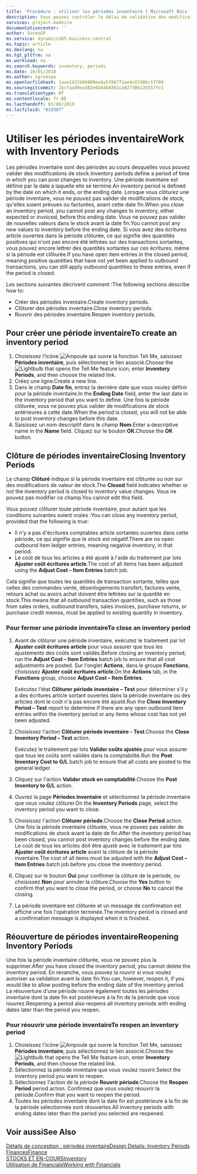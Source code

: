 ```yaml
---
title: 'Procédure : utiliser les périodes inventaire | Microsoft Docs'
description: Vous pouvez contrôler le délai de validation des modifications du stock en définissant des périodes inventaire.
services: project-madeira
documentationcenter: ''
author: SorenGP
ms.service: dynamics365-business-central
ms.topic: article
ms.devlang: na
ms.tgt_pltfrm: na
ms.workload: na
ms.search.keywords: inventory, periods
ms.date: 10/01/2018
ms.author: sgroespe
ms.openlocfilehash: 1aae1d32b86000ea8a5f867f1ee4c07d8bc1ff09
ms.sourcegitcommit: 1bcfaa99ea302e6b84b8361ca02730b135557fc1
ms.translationtype: HT
ms.contentlocale: fr-BE
ms.lasthandoff: 03/08/2019
ms.locfileid: "818387"
---
```

# <a name="work-with-inventory-periods"></a><span data-ttu-id="fdaa4-103">Utiliser les périodes inventaire</span><span class="sxs-lookup"><span data-stu-id="fdaa4-103">Work with Inventory Periods</span></span>
<span data-ttu-id="fdaa4-104">Les périodes inventaire sont des périodes au cours desquelles vous pouvez valider des modifications de stock.</span><span class="sxs-lookup"><span data-stu-id="fdaa4-104">Inventory periods define a period of time in which you can post changes to inventory.</span></span> <span data-ttu-id="fdaa4-105">Une période inventaire est définie par la date à laquelle elle se termine.</span><span class="sxs-lookup"><span data-stu-id="fdaa4-105">An inventory period is defined by the date on which it ends, or the ending date.</span></span> <span data-ttu-id="fdaa4-106">Lorsque vous clôturez une période inventaire, vous ne pouvez pas valider de modifications de stock, qu'elles soient prévues ou facturées, avant cette date fin.</span><span class="sxs-lookup"><span data-stu-id="fdaa4-106">When you close an inventory period, you cannot post any changes to inventory, either expected or invoiced, before this ending date.</span></span> <span data-ttu-id="fdaa4-107">Vous ne pouvez pas valider de nouvelles valeurs dans le stock avant la date fin.</span><span class="sxs-lookup"><span data-stu-id="fdaa4-107">You cannot post any new values to inventory before the ending date.</span></span> <span data-ttu-id="fdaa4-108">Si vous avez des écritures article ouvertes dans la période clôturée, ce qui signifie des quantités positives qui n'ont pas encore été lettrées sur des transactions sortantes, vous pouvez encore lettrer des quantités sortantes sur ces écritures, même si la période est clôturée.</span><span class="sxs-lookup"><span data-stu-id="fdaa4-108">If you have open item entries in the closed period, meaning positive quantities that have not yet been applied to outbound transactions, you can still apply outbound quantities to these entries, even if the period is closed.</span></span>  

<span data-ttu-id="fdaa4-109">Les sections suivantes décrivent comment :</span><span class="sxs-lookup"><span data-stu-id="fdaa4-109">The following sections describe how to:</span></span>  

* <span data-ttu-id="fdaa4-110">Créer des périodes inventaire.</span><span class="sxs-lookup"><span data-stu-id="fdaa4-110">Create inventory periods.</span></span>  
* <span data-ttu-id="fdaa4-111">Clôturer des périodes inventaire.</span><span class="sxs-lookup"><span data-stu-id="fdaa4-111">Close inventory periods.</span></span>  
* <span data-ttu-id="fdaa4-112">Rouvrir des périodes inventaire.</span><span class="sxs-lookup"><span data-stu-id="fdaa4-112">Reopen inventory periods.</span></span>  

## <a name="to-create-an-inventory-period"></a><span data-ttu-id="fdaa4-113">Pour créer une période inventaire</span><span class="sxs-lookup"><span data-stu-id="fdaa4-113">To create an inventory period</span></span>  
1. <span data-ttu-id="fdaa4-114">Choisissez l'icône ![Ampoule qui ouvre la fonction Tell Me](media/ui-search/search_small.png "Dites-moi ce que vous voulez faire"), saisissez **Périodes inventaire**, puis sélectionnez le lien associé.</span><span class="sxs-lookup"><span data-stu-id="fdaa4-114">Choose the ![Lightbulb that opens the Tell Me feature](media/ui-search/search_small.png "Tell me what you want to do") icon, enter **Inventory Periods**, and then choose the related link.</span></span>  
2. <span data-ttu-id="fdaa4-115">Créez une ligne.</span><span class="sxs-lookup"><span data-stu-id="fdaa4-115">Create a new line.</span></span>  
3. <span data-ttu-id="fdaa4-116">Dans le champ **Date fin**, entrez la dernière date que vous voulez définir pour la période inventaire.</span><span class="sxs-lookup"><span data-stu-id="fdaa4-116">In the **Ending Date** field, enter the last date in the inventory period that you want to define.</span></span> <span data-ttu-id="fdaa4-117">Une fois la période clôturée, vous ne pouvez plus valider de modifications de stock antérieures à cette date.</span><span class="sxs-lookup"><span data-stu-id="fdaa4-117">When the period is closed, you will not be able to post inventory changes before this date.</span></span>  
4. <span data-ttu-id="fdaa4-118">Saisissez un nom descriptif dans le champ **Nom**.</span><span class="sxs-lookup"><span data-stu-id="fdaa4-118">Enter a descriptive name in the **Name** field.</span></span> <span data-ttu-id="fdaa4-119">Cliquez sur le bouton **OK**.</span><span class="sxs-lookup"><span data-stu-id="fdaa4-119">Choose the **OK** button.</span></span>  

## <a name="closing-inventory-periods"></a><span data-ttu-id="fdaa4-120">Clôture de périodes inventaire</span><span class="sxs-lookup"><span data-stu-id="fdaa4-120">Closing Inventory Periods</span></span>  
<span data-ttu-id="fdaa4-121">Le champ **Clôturé** indique si la période inventaire est clôturée ou non sur des modifications de valeur de stock.</span><span class="sxs-lookup"><span data-stu-id="fdaa4-121">The **Closed** field indicates whether or not the inventory period is closed to inventory value changes.</span></span> <span data-ttu-id="fdaa4-122">Vous ne pouvez pas modifier ce champ.</span><span class="sxs-lookup"><span data-stu-id="fdaa4-122">You cannot edit this field.</span></span>  

<span data-ttu-id="fdaa4-123">Vous pouvez clôturer toute période inventaire, pour autant que les conditions suivantes soient vraies :</span><span class="sxs-lookup"><span data-stu-id="fdaa4-123">You can close any inventory period, provided that the following is true:</span></span>  

* <span data-ttu-id="fdaa4-124">Il n'y a pas d'écritures comptables article sortantes ouvertes dans cette période, ce qui signifie que le stock est négatif.</span><span class="sxs-lookup"><span data-stu-id="fdaa4-124">There are no open outbound item ledger entries, meaning negative inventory, in that period.</span></span>  
* <span data-ttu-id="fdaa4-125">Le coût de tous les articles a été ajusté à l'aide du traitement par lots **Ajuster coût écritures article**.</span><span class="sxs-lookup"><span data-stu-id="fdaa4-125">The cost of all items has been adjusted using the **Adjust Cost – Item Entries** batch job.</span></span>  

<span data-ttu-id="fdaa4-126">Cela signifie que toutes les quantités de transaction sortante, telles que celles des commandes vente, désenlogements transfert, factures vente, retours achat ou avoirs achat doivent être lettrées sur la quantité en stock.</span><span class="sxs-lookup"><span data-stu-id="fdaa4-126">This means that all outbound transaction quantities, such as those from sales orders, outbound transfers, sales invoices, purchase returns, or purchase credit memos, must be applied to existing quantity in inventory.</span></span>  

### <a name="to-close-an-inventory-period"></a><span data-ttu-id="fdaa4-127">Pour fermer une période inventaire</span><span class="sxs-lookup"><span data-stu-id="fdaa4-127">To close an inventory period</span></span>  
1. <span data-ttu-id="fdaa4-128">Avant de clôturer une période inventaire, exécutez le traitement par lot **Ajuster coût écritures article** pour vous assurer que tous les ajustements des coûts sont validés.</span><span class="sxs-lookup"><span data-stu-id="fdaa4-128">Before closing an inventory period, run the **Adjust Cost – Item Entries** batch job to ensure that all cost adjustments are posted.</span></span> <span data-ttu-id="fdaa4-129">Sur l'onglet **Actions**, dans le groupe **Fonctions**, choisissez **Ajuster coût écritures article**.</span><span class="sxs-lookup"><span data-stu-id="fdaa4-129">On the **Actions** tab, in the **Functions** group, choose **Adjust Cost – Item Entries**.</span></span>  

     <span data-ttu-id="fdaa4-130">Exécutez l'état **Clôturer période inventaire – Test** pour déterminer s'il y a des écritures article sortant ouvertes dans la période inventaire ou des articles dont le coût n'a pas encore été ajusté.</span><span class="sxs-lookup"><span data-stu-id="fdaa4-130">Run the **Close Inventory Period – Test** report to determine if there are any open outbound item entries within the inventory period or any items whose cost has not yet been adjusted.</span></span>  
2. <span data-ttu-id="fdaa4-131">Choisissez l'action **Clôturer période inventaire - Test**.</span><span class="sxs-lookup"><span data-stu-id="fdaa4-131">Choose the **Close Inventory Period – Test** action.</span></span>  

     <span data-ttu-id="fdaa4-132">Exécutez le traitement par lots **Valider coûts ajustés** pour vous assurer que tous les coûts sont validés dans la comptabilité.</span><span class="sxs-lookup"><span data-stu-id="fdaa4-132">Run the **Post Inventory Cost to G/L** batch job to ensure that all costs are posted to the general ledger.</span></span>  
3. <span data-ttu-id="fdaa4-133">Cliquez sur l'action **Valider stock en comptabilité**.</span><span class="sxs-lookup"><span data-stu-id="fdaa4-133">Choose the **Post Inventory to G/L** action.</span></span>  
4. <span data-ttu-id="fdaa4-134">Ouvrez la page **Périodes inventaire** et sélectionnez la période inventaire que vous voulez clôturer.</span><span class="sxs-lookup"><span data-stu-id="fdaa4-134">On the **Inventory Periods** page, select the inventory period you want to close.</span></span>  
5. <span data-ttu-id="fdaa4-135">Choisissez l'action **Clôturer période**.</span><span class="sxs-lookup"><span data-stu-id="fdaa4-135">Choose the **Close Period** action.</span></span> <span data-ttu-id="fdaa4-136">Une fois la période inventaire clôturée, vous ne pouvez pas valider de modifications de stock avant la date de fin.</span><span class="sxs-lookup"><span data-stu-id="fdaa4-136">After the inventory period has been closed, you cannot post inventory changes before the ending date.</span></span> <span data-ttu-id="fdaa4-137">Le coût de tous les articles doit être ajusté avec le traitement par lots **Ajuster coût écritures article** avant la clôture de la période inventaire.</span><span class="sxs-lookup"><span data-stu-id="fdaa4-137">The cost of all items must be adjusted with the **Adjust Cost – Item Entries** batch job before you close the inventory period.</span></span>  
6. <span data-ttu-id="fdaa4-138">Cliquez sur le bouton **Oui** pour confirmer la clôture de la période, ou choisissez **Non** pour annuler la clôture.</span><span class="sxs-lookup"><span data-stu-id="fdaa4-138">Choose the **Yes** button to confirm that you want to close the period, or choose **No** to cancel the closing.</span></span>  
7. <span data-ttu-id="fdaa4-139">La période inventaire est clôturée et un message de confirmation est affiché une fois l'opération terminée.</span><span class="sxs-lookup"><span data-stu-id="fdaa4-139">The inventory period is closed and a confirmation message is displayed when it is finished.</span></span>  

## <a name="reopening-inventory-periods"></a><span data-ttu-id="fdaa4-140">Réouverture de périodes inventaire</span><span class="sxs-lookup"><span data-stu-id="fdaa4-140">Reopening Inventory Periods</span></span>  
<span data-ttu-id="fdaa4-141">Une fois la période inventaire clôturée, vous ne pouvez plus la supprimer.</span><span class="sxs-lookup"><span data-stu-id="fdaa4-141">After you have closed the inventory period, you cannot delete the inventory period.</span></span> <span data-ttu-id="fdaa4-142">En revanche, vous pouvez la rouvrir si vous voulez autoriser sa validation avant la date fin.</span><span class="sxs-lookup"><span data-stu-id="fdaa4-142">You can, however, reopen it, if you would like to allow posting before the ending date of the inventory period.</span></span> <span data-ttu-id="fdaa4-143">La réouverture d'une période rouvre également toutes les périodes inventaire dont la date fin est postérieure à la fin de la période que vous rouvrez.</span><span class="sxs-lookup"><span data-stu-id="fdaa4-143">Reopening a period also reopens all inventory periods with ending dates later than the period you reopen.</span></span>  

### <a name="to-reopen-an-inventory-period"></a><span data-ttu-id="fdaa4-144">Pour réouvrir une période inventaire</span><span class="sxs-lookup"><span data-stu-id="fdaa4-144">To reopen an inventory period</span></span>  
1. <span data-ttu-id="fdaa4-145">Choisissez l'icône ![Ampoule qui ouvre la fonction Tell Me](media/ui-search/search_small.png "Dites-moi ce que vous voulez faire"), saisissez **Périodes inventaire**, puis sélectionnez le lien associé.</span><span class="sxs-lookup"><span data-stu-id="fdaa4-145">Choose the ![Lightbulb that opens the Tell Me feature](media/ui-search/search_small.png "Tell me what you want to do") icon, enter **Inventory Periods**, and then choose the related link.</span></span>  
2. <span data-ttu-id="fdaa4-146">Sélectionnez la période inventaire que vous voulez rouvrir.</span><span class="sxs-lookup"><span data-stu-id="fdaa4-146">Select the inventory period you want to reopen.</span></span>  
3. <span data-ttu-id="fdaa4-147">Sélectionnez l'action de la période **Rouvrir période**.</span><span class="sxs-lookup"><span data-stu-id="fdaa4-147">Choose the **Reopen Period** period action.</span></span> <span data-ttu-id="fdaa4-148">Confirmez que vous voulez réouvrir la période.</span><span class="sxs-lookup"><span data-stu-id="fdaa4-148">Confirm that you want to reopen the period.</span></span>  
4. <span data-ttu-id="fdaa4-149">Toutes les périodes inventaire dont la date fin est postérieure à la fin de la période sélectionnée sont réouvertes.</span><span class="sxs-lookup"><span data-stu-id="fdaa4-149">All inventory periods with ending dates later than the period you selected are reopened.</span></span>  

## <a name="see-also"></a><span data-ttu-id="fdaa4-150">Voir aussi</span><span class="sxs-lookup"><span data-stu-id="fdaa4-150">See Also</span></span>  
[<span data-ttu-id="fdaa4-151">Détails de conception : périodes inventaire</span><span class="sxs-lookup"><span data-stu-id="fdaa4-151">Design Details: Inventory Periods</span></span>](design-details-inventory-periods.md)  
[<span data-ttu-id="fdaa4-152">Finances</span><span class="sxs-lookup"><span data-stu-id="fdaa4-152">Finance</span></span>](finance.md)  
[<span data-ttu-id="fdaa4-153">STOCKS ET EN-COURS</span><span class="sxs-lookup"><span data-stu-id="fdaa4-153">Inventory</span></span>](inventory-manage-inventory.md)  
[<span data-ttu-id="fdaa4-154">Utilisation de Financials</span><span class="sxs-lookup"><span data-stu-id="fdaa4-154">Working with Financials</span></span>](ui-work-product.md)
